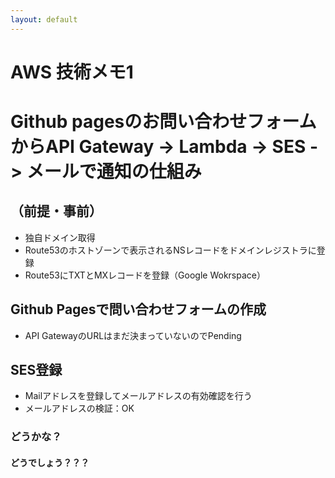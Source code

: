 ```yaml
---
layout: default
---
```

# AWS 技術メモ1
# Github pagesのお問い合わせフォームからAPI Gateway -> Lambda -> SES -> メールで通知の仕組み
## （前提・事前）
- 独自ドメイン取得
- Route53のホストゾーンで表示されるNSレコードをドメインレジストラに登録
- Route53にTXTとMXレコードを登録（Google Wokrspace）
## Github Pagesで問い合わせフォームの作成
- API GatewayのURLはまだ決まっていないのでPending
## SES登録
- Mailアドレスを登録してメールアドレスの有効確認を行う
- メールアドレスの検証：OK
### どうかな？
#### どうでしょう？？？
